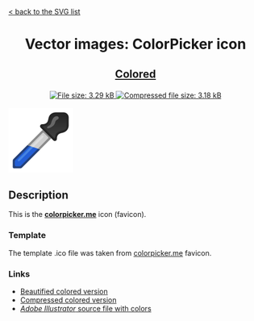[< back to the SVG list](../ "SVG list")

<h1 align="center">Vector images: ColorPicker icon</h1>

<h2><p align="center"><a href="ColorPicker.colored.svg" title="View & Download ColorPicker colored icon">Colored</a></p></h2>
<div class="badges" align="center">
	<a href="ColorPicker.colored.svg" target="_blank" title="File size">
		<img alt="File size: 3.29 kB" src="https://img.shields.io/static/v1?cacheSeconds=10800&style=flat&label=File%20size&message=3.29%20kB&color=0aa">
	</a>
	<a href="./src/ColorPicker.colored.min.svg" target="_blank" title="File size">
		<img alt="Compressed file size: 3.18 kB" src="https://img.shields.io/static/v1?cacheSeconds=10800&style=flat&label=Compressed&message=3.18%20kB&color=bb0">
	</a>
</div>
<div>
	<br>
	<img src="ColorPicker.colored.svg" alt="***There should be an image here***" title="ColorPicker colored icon">
	<br>
</div>

## Description

This is the **[colorpicker.me](https://colorpicker.me "Visit colorpicker.me")** icon (favicon).

### Template

The template .ico file was taken from [colorpicker.me](https://colorpicker.me "Visit colorpicker.me") favicon.

### Links

- [Beautified colored version](ColorPicker.colored.svg "Download beautified colored SVG")
- [Compressed colored version](./src/ColorPicker.colored.min.svg "Download compressed colored SVG")
- [*Adobe Illustrator* source file with colors](./src/ColorPicker.colored.ai "Download Adobe Illustrator (.ai) source file with colors")